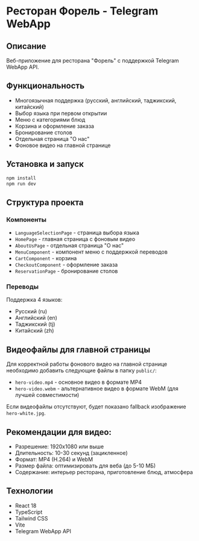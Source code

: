 # Ресторан Форель - Telegram WebApp

## Описание
Веб-приложение для ресторана "Форель" с поддержкой Telegram WebApp API.

## Функциональность
- Многоязычная поддержка (русский, английский, таджикский, китайский)
- Выбор языка при первом открытии
- Меню с категориями блюд
- Корзина и оформление заказа
- Бронирование столов
- Отдельная страница "О нас"
- Фоновое видео на главной странице

## Установка и запуск

```bash
npm install
npm run dev
```

## Структура проекта

### Компоненты
- `LanguageSelectionPage` - страница выбора языка
- `HomePage` - главная страница с фоновым видео
- `AboutUsPage` - отдельная страница "О нас"
- `MenuComponent` - компонент меню с поддержкой переводов
- `CartComponent` - корзина
- `CheckoutComponent` - оформление заказа
- `ReservationPage` - бронирование столов

### Переводы
Поддержка 4 языков:
- Русский (ru)
- Английский (en) 
- Таджикский (tj)
- Китайский (zh)

## Видеофайлы для главной страницы

Для корректной работы фонового видео на главной странице необходимо добавить следующие файлы в папку `public/`:

- `hero-video.mp4` - основное видео в формате MP4
- `hero-video.webm` - альтернативное видео в формате WebM (для лучшей совместимости)

Если видеофайлы отсутствуют, будет показано fallback изображение `hero-white.jpg`.

## Рекомендации для видео:
- Разрешение: 1920x1080 или выше
- Длительность: 10-30 секунд (зацикленное)
- Формат: MP4 (H.264) и WebM
- Размер файла: оптимизировать для веба (до 5-10 МБ)
- Содержание: интерьер ресторана, приготовление блюд, атмосфера

## Технологии
- React 18
- TypeScript
- Tailwind CSS
- Vite
- Telegram WebApp API
